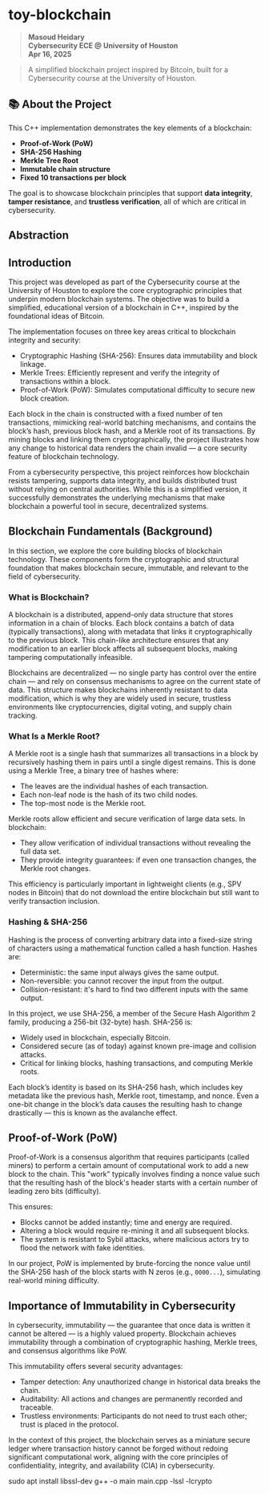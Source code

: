 # toy-blockchain

> **Masoud Heidary**  
**Cybersecurity ECE @ University of Houston**  
**Apr 16, 2025**  

> A simplified blockchain project inspired by Bitcoin, built for a Cybersecurity course at the University of Houston.


## 📚 About the Project

This C++ implementation demonstrates the key elements of a blockchain:
- **Proof-of-Work (PoW)**
- **SHA-256 Hashing**
- **Merkle Tree Root**
- **Immutable chain structure**
- **Fixed 10 transactions per block**

The goal is to showcase blockchain principles that support **data integrity**, **tamper resistance**, and **trustless verification**, all of which are critical in cybersecurity.


## Abstraction


## Introduction

This project was developed as part of the Cybersecurity course at the University of Houston to explore the core cryptographic principles that underpin modern blockchain systems. The objective was to build a simplified, educational version of a blockchain in C++, inspired by the foundational ideas of Bitcoin.

The implementation focuses on three key areas critical to blockchain integrity and security:  
- Cryptographic Hashing (SHA-256): Ensures data immutability and block linkage.
- Merkle Trees: Efficiently represent and verify the integrity of transactions within a block.
- Proof-of-Work (PoW): Simulates computational difficulty to secure new block creation.

Each block in the chain is constructed with a fixed number of ten transactions, mimicking real-world batching mechanisms, and contains the block’s hash, previous block hash, and a Merkle root of its transactions. By mining blocks and linking them cryptographically, the project illustrates how any change to historical data renders the chain invalid — a core security feature of blockchain technology.

From a cybersecurity perspective, this project reinforces how blockchain resists tampering, supports data integrity, and builds distributed trust without relying on central authorities. While this is a simplified version, it successfully demonstrates the underlying mechanisms that make blockchain a powerful tool in secure, decentralized systems.


## Blockchain Fundamentals (Background)

In this section, we explore the core building blocks of blockchain technology. These components form the cryptographic and structural foundation that makes blockchain secure, immutable, and relevant to the field of cybersecurity.

### What is Blockchain?

A blockchain is a distributed, append-only data structure that stores information in a chain of blocks. Each block contains a batch of data (typically transactions), along with metadata that links it cryptographically to the previous block. This chain-like architecture ensures that any modification to an earlier block affects all subsequent blocks, making tampering computationally infeasible.

Blockchains are decentralized — no single party has control over the entire chain — and rely on consensus mechanisms to agree on the current state of data. This structure makes blockchains inherently resistant to data modification, which is why they are widely used in secure, trustless environments like cryptocurrencies, digital voting, and supply chain tracking.

### What Is a Merkle Root?

A Merkle root is a single hash that summarizes all transactions in a block by recursively hashing them in pairs until a single digest remains. This is done using a Merkle Tree, a binary tree of hashes where:
- The leaves are the individual hashes of each transaction.
- Each non-leaf node is the hash of its two child nodes.
- The top-most node is the Merkle root.

Merkle roots allow efficient and secure verification of large data sets. In blockchain:
- They allow verification of individual transactions without revealing the full data set.
- They provide integrity guarantees: if even one transaction changes, the Merkle root changes.

This efficiency is particularly important in lightweight clients (e.g., SPV nodes in Bitcoin) that do not download the entire blockchain but still want to verify transaction inclusion.

### Hashing & SHA-256

Hashing is the process of converting arbitrary data into a fixed-size string of characters using a mathematical function called a hash function. Hashes are:

- Deterministic: the same input always gives the same output.
- Non-reversible: you cannot recover the input from the output.
- Collision-resistant: it's hard to find two different inputs with the same output.

In this project, we use SHA-256, a member of the Secure Hash Algorithm 2 family, producing a 256-bit (32-byte) hash. SHA-256 is:

- Widely used in blockchain, especially Bitcoin.
- Considered secure (as of today) against known pre-image and collision attacks.
- Critical for linking blocks, hashing transactions, and computing Merkle roots.

Each block’s identity is based on its SHA-256 hash, which includes key metadata like the previous hash, Merkle root, timestamp, and nonce. Even a one-bit change in the block’s data causes the resulting hash to change drastically — this is known as the avalanche effect.


## Proof-of-Work (PoW)

Proof-of-Work is a consensus algorithm that requires participants (called miners) to perform a certain amount of computational work to add a new block to the chain. This "work" typically involves finding a nonce value such that the resulting hash of the block's header starts with a certain number of leading zero bits (difficulty).

This ensures:
- Blocks cannot be added instantly; time and energy are required.
- Altering a block would require re-mining it and all subsequent blocks.
- The system is resistant to Sybil attacks, where malicious actors try to flood the network with fake identities.

In our project, PoW is implemented by brute-forcing the nonce value until the SHA-256 hash of the block starts with N zeros (e.g., `0000...`), simulating real-world mining difficulty.


## Importance of Immutability in Cybersecurity

In cybersecurity, immutability — the guarantee that once data is written it cannot be altered — is a highly valued property. Blockchain achieves immutability through a combination of cryptographic hashing, Merkle trees, and consensus algorithms like PoW.

This immutability offers several security advantages:

- Tamper detection: Any unauthorized change in historical data breaks the chain.
- Auditability: All actions and changes are permanently recorded and traceable.
- Trustless environments: Participants do not need to trust each other; trust is placed in the protocol.

In the context of this project, the blockchain serves as a miniature secure ledger where transaction history cannot be forged without redoing significant computational work, aligning with the core principles of confidentiality, integrity, and availability (CIA) in cybersecurity.


sudo apt install libssl-dev
g++ -o main main.cpp -lssl -lcrypto